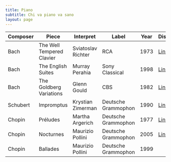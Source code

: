 ```yaml
---
title: Piano
subtitle: Chi va piano va sano
layout: page
---
```


| Composer |  Piece | Interpret | Label | Year | Discogs | Spotify |
| --- | --- | --- | --- | --- | --- | --- |
| Bach | The Well Tempered Clavier | Sviatoslav Richter | RCA | 1973 | [Link](https://www.discogs.com/release/1611358-JS-Bach-Sviatoslav-Richter-The-Well-Tempered-Clavier-Das-Wohltemperierte-Klavier) | [Link](https://open.spotify.com/album/2hYizcKgB3qoyTbxqkIB1A) | 
| Bach | The English Suites | Murray Perahia | Sony Classical | 1998 | [Link](https://www.discogs.com/release/8144240-Murray-Perahia-Bach-The-Complete-English-Suites-1-6)  | [Link](https://open.spotify.com/album/2pyNgXQoPdDvt8OCinixBw)|
| Bach | The Goldberg Variations | Glenn Gould | CBS | 1982 |  [Link](https://www.discogs.com/release/15416876-Glenn-Gould-Bach-The-Goldberg-Variations-Glenn-Gould) | [Link](https://open.spotify.com/album/1aCpHSQE5ghxibsQ5gkBe0) |
| Schubert | Impromptus | Krystian Zimerman | Deutsche Grammophon | 1990 | [Link](https://www.discogs.com/master/1245200-Franz-Schubert-Krystian-Zimerman-Impromptus-D-899-D-935) | [Link](https://open.spotify.com/album/0d4aPBSYgISMbfKaUzgkVB) |
| Chopin | Préludes | Martha Argerich | Deutsche Grammophon | 1977 | [Link](https://www.discogs.com/master/759977-Fr%C3%A9d%C3%A9ric-Chopin-Martha-Argerich-24-Pr%C3%A9ludes-Op-28-Pr%C3%A9ludes-Nr-25-Op-45-Nr-26-Op-Posth) | [Link](https://open.spotify.com/album/33YXJqoFV5AQwbo4yfk22n?si=JzqsCpw8SEqEPWkgQXp-uA) |
| Chopin | Nocturnes | Maurizio Pollini | Deutsche Grammophon | 2005 | [Link](https://www.discogs.com/master/1578629-Chopin-Maurizio-Pollini-Nocturnes) | [Link](https://open.spotify.com/album/2aoSpTAjFaMvaZeruqnCVv?si=A6Up4a79RFyTCQEMhYlfww) |
| Chopin | Ballades | Maurizio Pollini | Deutsche Grammophon | 1999 ||  [Link](https://open.spotify.com/album/4FP38ePOQoK9mpcHLbEpTS?si=O-bPo2uFSC-VTUNSXY2nNQ) | 